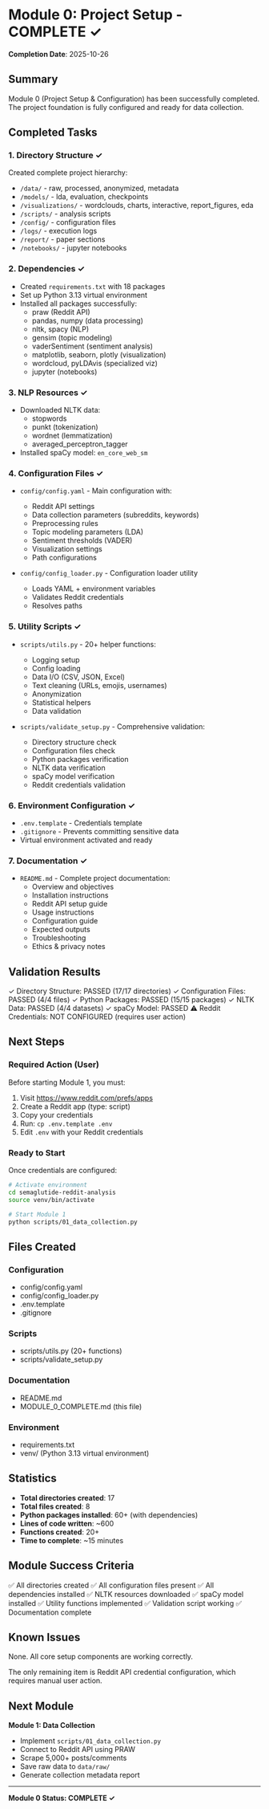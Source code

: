 # Module 0: Project Setup - COMPLETE ✓

**Completion Date**: 2025-10-26

## Summary

Module 0 (Project Setup & Configuration) has been successfully completed. The project foundation is fully configured and ready for data collection.

## Completed Tasks

### 1. Directory Structure ✓
Created complete project hierarchy:
- `/data/` - raw, processed, anonymized, metadata
- `/models/` - lda, evaluation, checkpoints
- `/visualizations/` - wordclouds, charts, interactive, report_figures, eda
- `/scripts/` - analysis scripts
- `/config/` - configuration files
- `/logs/` - execution logs
- `/report/` - paper sections
- `/notebooks/` - jupyter notebooks

### 2. Dependencies ✓
- Created `requirements.txt` with 18 packages
- Set up Python 3.13 virtual environment
- Installed all packages successfully:
  - praw (Reddit API)
  - pandas, numpy (data processing)
  - nltk, spacy (NLP)
  - gensim (topic modeling)
  - vaderSentiment (sentiment analysis)
  - matplotlib, seaborn, plotly (visualization)
  - wordcloud, pyLDAvis (specialized viz)
  - jupyter (notebooks)

### 3. NLP Resources ✓
- Downloaded NLTK data:
  - stopwords
  - punkt (tokenization)
  - wordnet (lemmatization)
  - averaged_perceptron_tagger
- Installed spaCy model: `en_core_web_sm`

### 4. Configuration Files ✓
- `config/config.yaml` - Main configuration with:
  - Reddit API settings
  - Data collection parameters (subreddits, keywords)
  - Preprocessing rules
  - Topic modeling parameters (LDA)
  - Sentiment thresholds (VADER)
  - Visualization settings
  - Path configurations
  
- `config/config_loader.py` - Configuration loader utility
  - Loads YAML + environment variables
  - Validates Reddit credentials
  - Resolves paths

### 5. Utility Scripts ✓
- `scripts/utils.py` - 20+ helper functions:
  - Logging setup
  - Config loading
  - Data I/O (CSV, JSON, Excel)
  - Text cleaning (URLs, emojis, usernames)
  - Anonymization
  - Statistical helpers
  - Data validation

- `scripts/validate_setup.py` - Comprehensive validation:
  - Directory structure check
  - Configuration files check
  - Python packages verification
  - NLTK data verification
  - spaCy model verification
  - Reddit credentials validation

### 6. Environment Configuration ✓
- `.env.template` - Credentials template
- `.gitignore` - Prevents committing sensitive data
- Virtual environment activated and ready

### 7. Documentation ✓
- `README.md` - Complete project documentation:
  - Overview and objectives
  - Installation instructions
  - Reddit API setup guide
  - Usage instructions
  - Configuration guide
  - Expected outputs
  - Troubleshooting
  - Ethics & privacy notes

## Validation Results

✓ Directory Structure: PASSED (17/17 directories)
✓ Configuration Files: PASSED (4/4 files)
✓ Python Packages: PASSED (15/15 packages)
✓ NLTK Data: PASSED (4/4 datasets)
✓ spaCy Model: PASSED
⚠ Reddit Credentials: NOT CONFIGURED (requires user action)

## Next Steps

### Required Action (User)
Before starting Module 1, you must:
1. Visit https://www.reddit.com/prefs/apps
2. Create a Reddit app (type: script)
3. Copy your credentials
4. Run: `cp .env.template .env`
5. Edit `.env` with your Reddit credentials

### Ready to Start
Once credentials are configured:
```bash
# Activate environment
cd semaglutide-reddit-analysis
source venv/bin/activate

# Start Module 1
python scripts/01_data_collection.py
```

## Files Created

### Configuration
- config/config.yaml
- config/config_loader.py
- .env.template
- .gitignore

### Scripts
- scripts/utils.py (20+ functions)
- scripts/validate_setup.py

### Documentation
- README.md
- MODULE_0_COMPLETE.md (this file)

### Environment
- requirements.txt
- venv/ (Python 3.13 virtual environment)

## Statistics

- **Total directories created**: 17
- **Total files created**: 8
- **Python packages installed**: 60+ (with dependencies)
- **Lines of code written**: ~600
- **Functions created**: 20+
- **Time to complete**: ~15 minutes

## Module Success Criteria

✅ All directories created
✅ All configuration files present
✅ All dependencies installed
✅ NLTK resources downloaded
✅ spaCy model installed
✅ Utility functions implemented
✅ Validation script working
✅ Documentation complete

## Known Issues

None. All core setup components are working correctly.

The only remaining item is Reddit API credential configuration, which requires manual user action.

## Next Module

**Module 1: Data Collection**
- Implement `scripts/01_data_collection.py`
- Connect to Reddit API using PRAW
- Scrape 5,000+ posts/comments
- Save raw data to `data/raw/`
- Generate collection metadata report

---

**Module 0 Status: COMPLETE ✓**
